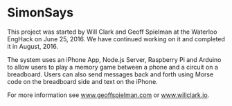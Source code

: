 # SimonSays
This project was started by Will Clark and Geoff Spielman at the Waterloo EngHack on June 25, 2016.
We have continued working on it and completed it in August, 2016.

The system uses an iPhone App, Node.js Server, Raspberry Pi and Arduino to allow users to play a memory game between a phone and a circuit on a breadboard. Users can also send messages back and forth using Morse code on the breadboard side and text on the iPhone.

For more information see www.geoffspielman.com or www.willclark.io.
